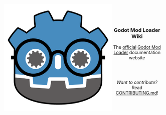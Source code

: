 <img alt="Godot Mod Loader Logo w/ Glasses" src="docs/_media/logonerd.png" width=343 height=343 align="left"></img>

<!-- line breaks to center text -->
<br /><br /><br />

<div align="center">
  <h3>Godot Mod Loader Wiki</h4>
  The <ins>official</ins> <a href="https://github.com/GodotModding/godot-mod-loader">Godot Mod Loader</a> documentation website

  <br /><br />

  <i>Want to contribute?</i> Read [CONTRIBUTING.md](CONTRIBUTING.md)!
</div>

